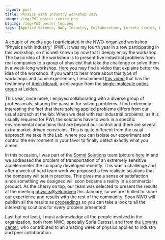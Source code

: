 ```yaml
---
layout: post
title: Physics with Industry workshop 2019
image: /img/PWI_poster_centre.png
bigimg: /img/PWI_poster_top.png
tags: [Applied Science, NWO, Industry, Collaboration, Lorentz Center, Workshop]
---
```


A couple of weeks ago I participated in the [NWO](https://www.nwo.nl/)-organized workshop "Physics with Industry" (PWI). It was my fourth year in a row participating in this workshop, so it is 
well known by now that I deeply enjoy the workshop. The basic idea of the workshop is to present five industrial problems from real companies to a group of physicist that 
take the challenge or solve them in a week-long workshop. [Here](https://www.nwo.nl/en/news-and-events/events/physics+with+industry) you may find a video that explains better the idea of the workshop. If you want to hear more about this type of workshops and some experiences, I recommend [this video](https://www.youtube.com/watch?v=tS7sqqZh6-o) that has the testimony of [Amin Moradi](https://www.single-molecule.nl/people/amin-moradi/), a colleague from the [single-molecule optics group](http://single-molecule.nl) at Leiden. 

This year, once more, I enjoyed collaborating with a diverse group of professionals, sharing the passion for solving problems. I find extremely interesting the fact that there solving applied problems differs from our usual aproach at the lab: When we deal with real industrial problems, as it is usually required for PWI, the solutions have to work in a specific environmental conditions that are beyond our control and there are several extra market-driven constrains. This is quite different from the usual approach we take in the Lab, where you can isolate our experiment and control the environment in your favor to finally detect exactly what you aimed.

In this occasion, I was part of the [Somni Solutions](https://somnisolutions.com) team (picture [here](https://twitter.com/NWO_Science/status/1199357154517561349) in and we addressed the problem of transportation of an extremely sensitive accelerometer the company developed recently. This was a challenge and after a week of hard team work we proposed a few realistic solutions that the company will test in practice. This gives me a sense of satisfaction since something we designed will soon became a reality in a commercial product. As the cherry on top, our team was selected to present the results at the meeting [physics@veldhoven](https://www.nwo.nl/en/news-and-events/events/physicsveldhoven) this January, so we are thrilled to share our experience and results with the rest of the community. Soon NWO will publish all the results as [proceedings](https://www.nwo.nl/en/news-and-events/events/physics+with+industry) so you can take a look to all the interesting solutions for every problem presented!

Last but not least, I must acknowledge all the people involved in the organization, both from NWO, specially Sofia Derossi, and from the [Lorentz center](https://www.lorentzcenter.nl/), who contributed to an amazing week of physics applied to industry and peer collaboration. 


 

 